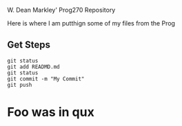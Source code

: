 W. Dean Markley' Prog270 Repository

Here is where I am putthign some of my files from the Prog

## Get Steps

```
git status
git add READMD.md
git status
git commit -m "My Commit"
git push
```

# Foo was in qux


